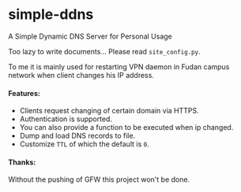 # simple-ddns
A Simple Dynamic DNS Server for Personal Usage

Too lazy to write documents... Please read `site_config.py`. 

To me it is mainly used for restarting VPN daemon in Fudan campus network when client changes his IP address.

#### Features:
- Clients request changing of certain domain via HTTPS.
- Authentication is supported.
- You can also provide a function to be executed when ip changed.
- Dump and load DNS records to file.
- Customize `TTL` of which the default is `0`.


#### Thanks:
Without the pushing of GFW this project won't be done.